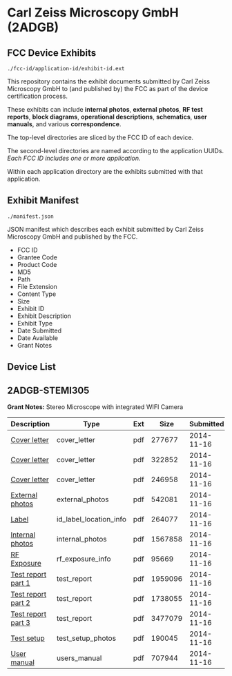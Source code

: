 # Carl Zeiss Microscopy GmbH (2ADGB)
## FCC Device Exhibits

```
./fcc-id/application-id/exhibit-id.ext
```

This repository contains the exhibit documents submitted by Carl Zeiss Microscopy GmbH to (and published by) the FCC as part of the device certification process.

These exhibits can include **internal photos**, **external photos**, **RF test reports**, **block diagrams**, **operational descriptions**, **schematics**, **user manuals**, and various **correspondence**.

The top-level directories are sliced by the FCC ID of each device.

The second-level directories are named according to the application UUIDs. *Each FCC ID includes one or more application.*

Within each application directory are the exhibits submitted with that application. 

## Exhibit Manifest

```
./manifest.json
```

JSON manifest which describes each exhibit submitted by Carl Zeiss Microscopy GmbH and published by the FCC.

- FCC ID
- Grantee Code
- Product Code
- MD5
- Path
- File Extension
- Content Type
- Size
- Exhibit ID
- Exhibit Description
- Exhibit Type
- Date Submitted
- Date Available
- Grant Notes

## Device List
## 2ADGB-STEMI305
**Grant Notes:** Stereo Microscope with integrated WIFI Camera

| Description | Type | Ext | Size | Submitted | Available |
| ----------- | ---- | --- | ---- | --------- | --------- |
| [Cover letter](2ADGB-STEMI305/2231b9e00264c62d4c3cbab3c84b0d20/2445822.pdf) | cover_letter | pdf | 277677 | 2014-11-16 | 2014-11-16 |
| [Cover letter](2ADGB-STEMI305/2231b9e00264c62d4c3cbab3c84b0d20/2445823.pdf) | cover_letter | pdf | 322852 | 2014-11-16 | 2014-11-16 |
| [Cover letter](2ADGB-STEMI305/2231b9e00264c62d4c3cbab3c84b0d20/2445824.pdf) | cover_letter | pdf | 246958 | 2014-11-16 | 2014-11-16 |
| [External photos](2ADGB-STEMI305/2231b9e00264c62d4c3cbab3c84b0d20/2445825.pdf) | external_photos | pdf | 542081 | 2014-11-16 | 2014-11-16 |
| [Label](2ADGB-STEMI305/2231b9e00264c62d4c3cbab3c84b0d20/2445826.pdf) | id_label_location_info | pdf | 264077 | 2014-11-16 | 2014-11-16 |
| [Internal photos](2ADGB-STEMI305/2231b9e00264c62d4c3cbab3c84b0d20/2445827.pdf) | internal_photos | pdf | 1567858 | 2014-11-16 | 2014-11-16 |
| [RF Exposure](2ADGB-STEMI305/2231b9e00264c62d4c3cbab3c84b0d20/2445829.pdf) | rf_exposure_info | pdf | 95669 | 2014-11-16 | 2014-11-16 |
| [Test report part 1](2ADGB-STEMI305/2231b9e00264c62d4c3cbab3c84b0d20/2445832.pdf) | test_report | pdf | 1959096 | 2014-11-16 | 2014-11-16 |
| [Test report part 2](2ADGB-STEMI305/2231b9e00264c62d4c3cbab3c84b0d20/2445833.pdf) | test_report | pdf | 1738055 | 2014-11-16 | 2014-11-16 |
| [Test report part 3](2ADGB-STEMI305/2231b9e00264c62d4c3cbab3c84b0d20/2445834.pdf) | test_report | pdf | 3477079 | 2014-11-16 | 2014-11-16 |
| [Test setup](2ADGB-STEMI305/2231b9e00264c62d4c3cbab3c84b0d20/2445835.pdf) | test_setup_photos | pdf | 190045 | 2014-11-16 | 2014-11-16 |
| [User manual](2ADGB-STEMI305/2231b9e00264c62d4c3cbab3c84b0d20/2445836.pdf) | users_manual | pdf | 707944 | 2014-11-16 | 2014-11-16 |
